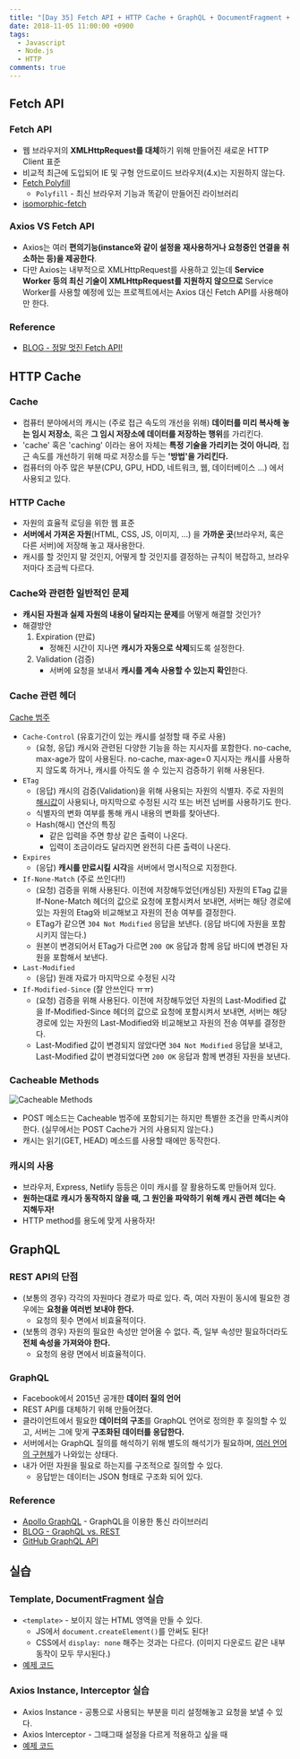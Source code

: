 ```yaml
---
title: "[Day 35] Fetch API + HTTP Cache + GraphQL + DocumentFragment + Axios Interceptor"
date: 2018-11-05 11:00:00 +0900
tags:
  - Javascript
  - Node.js
  - HTTP
comments: true
---
```


## Fetch API

### Fetch API

- 웹 브라우저의 **XMLHttpRequest를 대체**하기 위해 만들어진 새로운 HTTP Client 표준
- 비교적 최근에 도입되어 IE 및 구형 안드로이드 브라우저(4.x)는 지원하지 않는다.
- [Fetch Polyfill](https://github.com/github/fetch)
  - `Polyfill` - 최신 브라우저 기능과 똑같이 만들어진 라이브러리
- [isomorphic-fetch](https://www.npmjs.com/package/isomorphic-fetch)

### Axios VS Fetch API

- Axios는 여러 **편의기능(instance와 같이 설정을 재사용하거나 요청중인 연결을 취소하는 등)을 제공한다**.
- 다만 Axios는 내부적으로 XMLHttpRequest를 사용하고 있는데 **Service Worker 등의 최신 기술이 XMLHttpRequest를 지원하지 않으므로** Service Worker를 사용할 예정에 있는 프로젝트에서는 Axios 대신 Fetch API를 사용해야만 한다.

### Reference

- [BLOG - 정말 멋진 Fetch API!](http://hacks.mozilla.or.kr/2015/05/this-api-is-so-fetching/)



## HTTP Cache

### Cache

- 컴퓨터 분야에서의 캐시는 (주로 접근 속도의 개선을 위해) **데이터를 미리 복사해 놓는 임시 저장소**, 혹은 **그 임시 저장소에 데이터를 저장하는 행위**를 가리킨다.
- 'cache' 혹은 'caching' 이라는 용어 자체는 **특정 기술을 가리키는 것이 아니라**, 접근 속도를 개선하기 위해 따로 저장소를 두는 **'방법'을 가리킨다.**
- 컴퓨터의 아주 많은 부분(CPU, GPU, HDD, 네트워크, 웹, 데이터베이스 ...) 에서 사용되고 있다.

### HTTP Cache

- 자원의 효율적 로딩을 위한 웹 표준
- **서버에서 가져온 자원**(HTML, CSS, JS, 이미지, ...) 을 **가까운 곳**(브라우저, 혹은 다른 서버)에 저장해 놓고 재사용한다.
- 캐시를 할 것인지 말 것인지, 어떻게 할 것인지를 결정하는 규칙이 복잡하고, 브라우저마다 조금씩 다르다.

### Cache와 관련한 일반적인 문제

- **캐시된 자원과 실제 자원의 내용이 달라지는 문제**를 어떻게 해결할 것인가?
- 해결방안
  1. Expiration (만료)
     - 정해진 시간이 지나면 **캐시가 자동으로 삭제**되도록 설정한다.
  2. Validation (검증)
     - 서버에 요청을 보내서 **캐시를 계속 사용할 수 있는지 확인**한다.

### Cache 관련 헤더

[Cache 범주](https://developer.mozilla.org/ko/docs/Web/HTTP/Headers#Caching)

- `Cache-Control` (유효기간이 있는 캐시를 설정할 때 주로 사용)
  - (요청, 응답) 캐시와 관련된 다양한 기능을 하는 지시자를 포함한다. no-cache, max-age가 많이 사용된다. no-cache, max-age=0 지시자는 캐시를 사용하지 않도록 하거나, 캐시를 아직도 쓸 수 있는지 검증하기 위해 사용된다.
- `ETag`
  - (응답) 캐시의 검증(Validation)을 위해 사용되는 자원의 식별자. 주로 자원의 [해시값](https://namu.wiki/w/%ED%95%B4%EC%8B%9C)이 사용되나, 마지막으로 수정된 시각 또는 버전 넘버를 사용하기도 한다.
  - 식별자의 변화 여부를 통해 캐시 내용의 변화를 찾아낸다.
  - Hash(해시) 연산의 특징
    - 같은 입력을 주면 항상 같은 출력이 나온다.
    - 입력이 조금이라도 달라지면 완전히 다른 출력이 나온다.
- `Expires`
  - (응답) **캐시를 만료시킬 시각**을 서버에서 명시적으로 지정한다.
- `If-None-Match` (주로 쓰인다!!)
  - (요청) 검증을 위해 사용된다. 이전에 저장해두었던(캐싱된) 자원의 ETag 값을 If-None-Match 헤더의 값으로 요청에 포함시켜서 보내면, 서버는 해당 경로에 있는 자원의 Etag와 비교해보고 자원의 전송 여부를 결정한다.
  - ETag가 같으면 `304 Not Modified` 응답을 보낸다. (응답 바디에 자원을 포함시키지 않는다.)
  - 원본이 변경되어서 ETag가 다르면 `200 OK` 응답과 함께 응답 바디에 변경된 자원을 포함해서 보낸다.
- `Last-Modified`
  - (응답) 원래 자료가 마지막으로 수정된 시각
- `If-Modified-Since` (잘 안쓰인다 ㅠㅠ)
  - (요청) 검증을 위해 사용된다. 이전에 저장해두었던 자원의 Last-Modified 값을 If-Modified-Since 헤더의 값으로 요청에 포함시켜서 보내면, 서버는 해당 경로에 있는 자원의 Last-Modified와 비교해보고 자원의 전송 여부를 결정한다.
  - Last-Modified 값이 변경되지 않았다면 `304 Not Modified` 응답을 보내고, Last-Modified 값이 변경되었다면 `200 OK` 응답과 함께 변경된 자원을 보낸다.

### Cacheable Methods

![Cacheable Methods](https://imgur.com/HEDlwPSl.png)

- POST 메소드는 Cacheable 범주에 포함되기는 하지만 특별한 조건을 만족시켜야 한다. (실무에서는 POST Cache가 거의 사용되지 않는다.)
- 캐시는 읽기(GET, HEAD) 메소드를 사용할 때에만 동작한다.

### 캐시의 사용

- 브라우저, Express, Netlify 등등은 이미 캐시를 잘 활용하도록 만들어져 있다.
- **원하는대로 캐시가 동작하지 않을 때, 그 원인을 파악하기 위해 캐시 관련 헤더는 숙지해두자!**
- HTTP method를 용도에 맞게 사용하자!



## GraphQL

### REST API의 단점

- (보통의 경우) 각각의 자원마다 경로가 따로 있다. 즉, 여러 자원이 동시에 필요한 경우에는 **요청을 여러번 보내야 한다.** 
  - 요청의 횟수 면에서 비효율적이다.
- (보통의 경우) 자원의 필요한 속성만 얻어올 수 없다. 즉, 일부 속성만 필요하더라도 **전체 속성을 가져와야 한다.** 
  - 요청의 용량 면에서 비효율적이다.

### GraphQL

- Facebook에서 2015년 공개한 **데이터 질의 언어**
- REST API를 대체하기 위해 만들어졌다.
- 클라이언트에서 필요한 **데이터의 구조**를 GraphQL 언어로 정의한 후 질의할 수 있고, 서버는 그에 맞게 **구조화된 데이터를 응답한다.**
- 서버에서는 GraphQL 질의를 해석하기 위해 별도의 해석기가 필요하며, [여러 언어의 구현체](https://graphql.org/code/)가 나와있는 상태다.
- 내가 어떤 자원을 필요로 하는지를 구조적으로 질의할 수 있다.
  - 응답받는 데이터는 JSON 형태로 구조화 되어 있다.

### Reference

- [Apollo GraphQL](https://www.apollographql.com/) - GraphQL을 이용한 통신 라이브러리
- [BLOG - GraphQL vs. REST](https://blog.apollographql.com/graphql-vs-rest-5d425123e34b)
- [GitHub GraphQL API](https://developer.github.com/v4/explorer/)



## 실습

### Template, DocumentFragment 실습

- `<template>` - 보이지 않는 HTML 영역을 만들 수 있다.
  - JS에서 `document.createElement()`를 안써도 된다!
  - CSS에서 `display: none` 해주는 것과는 다르다. (이미지 다운로드 같은 내부 동작이 모두 무시된다.)
- [예제 코드](https://codepen.io/shiincs/pen/KrwvLE)

### Axios Instance, Interceptor 실습

- Axios Instance - 공통으로 사용되는 부분을 미리 설정해놓고 요청을 보낼 수 있다.
- Axios Interceptor - 그때그때 설정을 다르게 적용하고 싶을 때
- [예제 코드](https://codepen.io/shiincs/pen/GwgMvX)